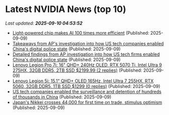 # Latest NVIDIA News (top 10)
_Last updated: **2025-09-10 04:53:52**_

- [Light-powered chip makes AI 100 times more efficient](https://www.sciencedaily.com/releases/2025/09/250908175458.htm) (Published: 2025-09-09)
- [Takeaways from AP's investigation into how US tech companies enabled China's digital police state](https://www.yahoo.com/news/articles/takeaways-aps-investigation-us-tech-043117960.html) (Published: 2025-09-09)
- [Detailed findings from AP investigation into how US tech firms enabled China's digital police state](https://www.yahoo.com/news/articles/detailed-findings-ap-investigation-us-043012321.html) (Published: 2025-09-09)
- [Lenovo Legion Pro 7i: 16" QHD+ 240Hz OLED, RTX 5070 Ti, Intel Ultra 9 275HX, 32GB DDR5, 2TB SSD $2199.99 (2 replies)](https://slickdeals.net/f/18592465-lenovo-legion-pro-7i-16-qhd-240hz-oled-rtx-5070-ti-intel-ultra-9-275hx-32gb-ddr5-2tb-ssd-2199-99) (Published: 2025-09-09)
- [Lenovo Legion 5i: 15.1" QHD+ OLED 165Hz, Intel Ultra 7 255HX, RTX 5060, 32GB DDR5, 1TB SSD $1299 (0 replies)](https://slickdeals.net/f/18592453-lenovo-legion-5i-15-1-qhd-oled-165hz-intel-ultra-7-255hx-rtx-5060-32gb-ddr5-1tb-ssd-1299) (Published: 2025-09-09)
- [US tech companies enabled the surveillance and detention of hundreds of thousands in China](https://www.yahoo.com/news/articles/us-tech-companies-enabled-surveillance-040441040.html) (Published: 2025-09-09)
- [Japan's Nikkei crosses 44,000 for first time on trade, stimulus optimism](https://www.thehindubusinessline.com/markets/japans-nikkei-crosses-44000-for-first-time-on-trade-stimulus-optimism/article70028416.ece) (Published: 2025-09-09)
